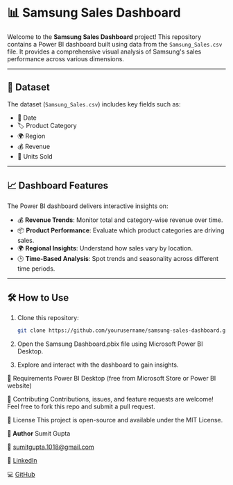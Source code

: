 # 📊 Samsung Sales Dashboard

Welcome to the **Samsung Sales Dashboard** project! This repository contains a Power BI dashboard built using data from the `Samsung_Sales.csv` file. It provides a comprehensive visual analysis of Samsung's sales performance across various dimensions.

---

## 📁 Dataset

The dataset (`Samsung_Sales.csv`) includes key fields such as:

- 📅 Date  
- 🏷️ Product Category  
- 🌍 Region  
- 💰 Revenue  
- 🔢 Units Sold  

---

## 📈 Dashboard Features

The Power BI dashboard delivers interactive insights on:

- 💰 **Revenue Trends**: Monitor total and category-wise revenue over time.  
- 📦 **Product Performance**: Evaluate which product categories are driving sales.  
- 🌍 **Regional Insights**: Understand how sales vary by location.  
- 🕒 **Time-Based Analysis**: Spot trends and seasonality across different time periods.  

---

## 🛠️ How to Use

1. Clone this repository:
   ```bash
   git clone https://github.com/yourusername/samsung-sales-dashboard.git
2. Open the Samsung Dashboard.pbix file using Microsoft Power BI Desktop.

3. Explore and interact with the dashboard to gain insights.

📌 Requirements
Power BI Desktop (free from Microsoft Store or Power BI website)

🤝 Contributing
Contributions, issues, and feature requests are welcome!
Feel free to fork this repo and submit a pull request.

📜 License
This project is open-source and available under the MIT License.

**🙌 Author**
Sumit Gupta

📧 sumitgupta.1018@gmail.com

🔗 [LinkedIn](https://www.linkedin.com/in/sumitgupta1018/)

💻 [GitHub](https://github.com/Sumit-1018)
